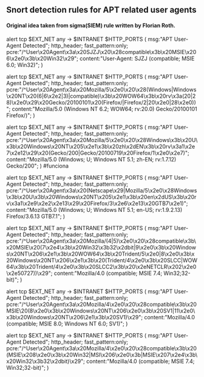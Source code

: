 ## Snort detection rules for APT related user agents

#### Original idea taken from sigma(SIEM) rule written by Florian Roth.

alert tcp $EXT_NET any -> $INTRANET $HTTP_PORTS (
	msg:"APT User-Agent Detected"; 
	http_header; 
	fast_pattern:only; 
	pcre:"/^User\x20Agent\x3a\x20SJZJ\x20\x28compatible\x3b\x20MSIE\x206\x2e0\x3b\x20Win32\x29"; 
	content:"User-Agent: SJZJ (compatible; MSIE 6.0; Win32)";
)

alert tcp $EXT_NET any -> $INTRANET $HTTP_PORTS (
	msg:"APT User-Agent Detected"; 
	http_header; 
	fast_pattern:only; 
	pcre:"/^User\x20Agent\x3a\x20Mozilla\/5\x2e0\x20\x28(Windows|Windows\x20NT\x20(6|6\x2e2|3)|compatible)\x3b\x20WOW64\x3b\x20rv\x3a(20|28)\x2e0\x29\x20Gecko\/20100101\x20(Firefox\/|Firefox\/2|20\x2e0|28\x2e0))"; 
	content:"Mozilla/5.0 (Windows NT 6.2; WOW64; rv:20.0) Gecko/20100101 Firefox/)";
) 

alert tcp $EXT_NET any -> $INTRANET $HTTP_PORTS (
	msg:"APT User-Agent Detected"; 
	http_header; 
	fast_pattern:only; 
	pcre:"/^User\x20Agent\x3a\x20Mozilla\/5\x2e0\x20\x28Windows\x3b\x20U\x3b\x20Windows\x20NT\x205\x2e1\x3b\x20zh\x2dEN\x3b\x20rv\x3a1\x2e7\x2e12\x29\x20(Gecko\/200|Gecko\/20100719\x20Firefox\/1\x2e0\x2e7)"; 
	content:"Mozilla/5.0 (Windows; U; Windows NT 5.1; zh-EN; rv:1.7.12) Gecko/200";
) #funciona

alert tcp $EXT_NET any -> $INTRANET $HTTP_PORTS (
	msg:"APT User-Agent Detected"; 
	http_header; 
	fast_pattern:only; 
	pcre:"/^User\x20Agent\x3a\x20(Netscape\x29|Mozilla\/5\x2e0\x28Windows\x3b\x20U\x3b\x20Windows\x20NT\x205\x2e1\x3b\x20en\x2dUS\x3b\x20rv\x3a1\x2e9\x2e2\x2e13\x29\x20Firefox\/3\x2e6\x2e13\x20GTB7\x2e1)"; 
	content:"Mozilla/5.0 (Windows; U; Windows NT 5.1; en-US; rv:1.9.2.13) Firefox/3.6.13 GTB7.1";
) 

alert tcp $EXT_NET any -> $INTRANET $HTTP_PORTS (
	msg:"APT User-Agent Detected"; 
	http_header; 
	fast_pattern:only; 
	pcre:"/^User\x20Agent\x3a\x20Mozilla\/(4|5)\x2e0\x20\x28compatible\x3b\x20MSIE\x20(7\x2e4\x3b\x20Win32\x3b32\x2dbit|9\x2e0\x3b\x20Windows\x20NT\x206\x2e1\x3b\x20WOW64\x3b\x20Trident\/5\x2e0|8\x2e0\x3b\x20Windows\x20NT\x206\x2e1\x3b\x20(Trident\/4\x2e0\x3b\x20SLCC|WOW64\x3b\x20Trident\/4\x2e0\x3b\x20SLCC2\x3b\x20\x2eNETCLR\x202\x2e0\x2e50727))\x29"; 
	content:"Mozilla/4.0 (compatible; MSIE 7.4; Win32;32-bit)";
) 

alert tcp $EXT_NET any -> $INTRANET $HTTP_PORTS (
	msg:"APT User-Agent Detected"; 
	http_header; 
	fast_pattern:only; 
	pcre:"/^User\x20Agent\x3a\x20Mozilla\/4\x2e0\x20\x28compatible\x3b\x20MSIE\20(8\x2e0\x3b\x20Windows\x20NT\x206\x2e0\x3b\x20SV1|11\x2e0\x3b\x20Windows\x20NT\x206\2e1\x3b\x20SV1)\x29"; 
	content:"Mozilla/4.0 (compatible; MSIE 8.0; Windows NT 6.0; SV1)";
) 

alert tcp $EXT_NET any -> $INTRANET $HTTP_PORTS (
	msg:"APT User-Agent Detected"; 
	http_header; 
	fast_pattern:only; 
	pcre:"/^User\x20Agent\x3a\x20Mozilla\/4\x2e0\x20\x28compatible\x3b\x20(MSIE\x208\x2e0\x3b\x20Win32|MSI\x206\x2e0\x3b|MSIE\x207\x2e4\x3b\x20Win32\x3b32\x2dbit)\x29"; 
	content:"Mozilla/4.0 (compatible; MSIE 7.4; Win32;32-bit)";
) 

